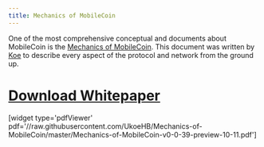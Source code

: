 ```yaml
---
title: Mechanics of MobileCoin
---
```

One of the most comprehensive conceptual and documents about MobileCoin is the [Mechanics of MobileCoin](https://raw.githubusercontent.com/UkoeHB/Mechanics-of-MobileCoin/master/Mechanics-of-MobileCoin-v0-0-39-preview-10-11.pdf). 
This document was written by [Koe](https://github.com/UkoeHB) to describe every aspect of the protocol and network from the ground up.


# [Download Whitepaper](https://raw.githubusercontent.com/UkoeHB/Mechanics-of-MobileCoin/master/Mechanics-of-MobileCoin-v0-0-39-preview-10-11.pdf)

[widget type='pdfViewer' pdf='//raw.githubusercontent.com/UkoeHB/Mechanics-of-MobileCoin/master/Mechanics-of-MobileCoin-v0-0-39-preview-10-11.pdf']

